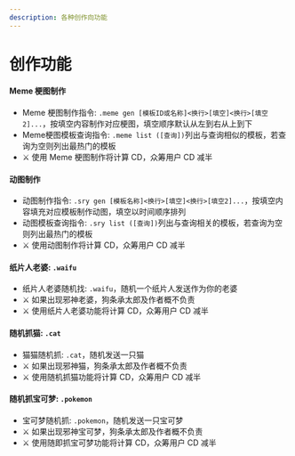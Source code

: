 ```yaml
---
description: 各种创作向功能
---
```


# 创作功能

#### Meme 梗图制作

* Meme 梗图制作指令: `.meme gen [模板ID或名称]<换行>[填空]<换行>[填空2]...`，按填空内容制作对应梗图，填空顺序默认从左到右从上到下
* Meme梗图模板查询指令: `.meme list ([查询])`列出与查询相似的模板，若查询为空则列出最热门的模板
* ⚔ 使用 Meme 梗图制作将计算 CD，众筹用户 CD 减半

#### 

#### 动图制作

* 动图制作指令: `.sry gen [模板名称]<换行>[填空]<换行>[填空2]...`，按填空内容填充对应模板制作动图，填空以时间顺序排列
* 动图模板查询指令: `.sry list ([查询])`列出与查询相关的模板，若查询为空则列出最热门的模板
* ⚔ 使用动图制作将计算 CD，众筹用户 CD 减半



#### 纸片人老婆: `.waifu`

* 纸片人老婆随机找: `.waifu`，随机一个纸片人发送作为你的老婆
* ⚔ 如果出现邪神老婆，狗条承太郎及作者概不负责
* ⚔ 使用纸片人老婆功能将计算 CD，众筹用户 CD 减半



#### 随机抓猫: `.cat`

* 猫猫随机抓: `.cat`，随机发送一只猫
* ⚔ 如果出现邪神猫，狗条承太郎及作者概不负责
* ⚔ 使用随机抓猫功能将计算 CD，众筹用户 CD 减半



#### 随机抓宝可梦: `.pokemon`

* 宝可梦随机抓: `.pokemon`，随机发送一只宝可梦
* ⚔ 如果出现邪神宝可梦，狗条承太郎及作者概不负责
* ⚔ 使用随即抓宝可梦功能将计算 CD，众筹用户 CD 减半

